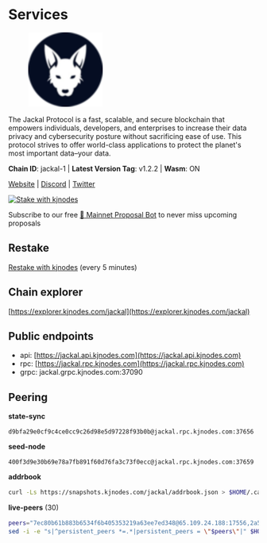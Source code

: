 # Services

<figure><img src="https://raw.githubusercontent.com/kj89/cosmos-images/main/logos/jackal.png" width="150" alt=""><figcaption></figcaption></figure>

The Jackal Protocol is a fast, scalable, and secure blockchain that empowers  individuals, developers, and enterprises to increase their data privacy and  cybersecurity posture without sacrificing ease of use. This protocol strives  to offer world-class applications to protect the planet's most important data–your data.

**Chain ID**: jackal-1 | **Latest Version Tag**: v1.2.2 | **Wasm**: ON

[Website](https://jackalprotocol.com) | [Discord](https://discord.com/invite/5GKym3p6rj) | [Twitter](https://twitter.com/Jackal_Protocol)

[![Stake with kjnodes](https://i.ibb.co/cr44Q8j/button-stake-with-kjnodes.png)](https://restake.app/jackal/jklvaloper1tr3wm3mdkz0tda6t7vavqnn7fe2g4un0f67xmt)

Subscribe to our free [🤖 Mainnet Proposal Bot](https://t.me/kjnodes_proposal_bot) to never miss upcoming proposals

## Restake

[Restake with kjnodes](https://restake.app/jackal/jklvaloper1tr3wm3mdkz0tda6t7vavqnn7fe2g4un0f67xmt) (every 5 minutes)
## Chain explorer
[https://explorer.kjnodes.com/jackal](https://explorer.kjnodes.com/jackal)

## Public endpoints

* api: [https://jackal.api.kjnodes.com](https://jackal.api.kjnodes.com)
* rpc: [https://jackal.rpc.kjnodes.com](https://jackal.rpc.kjnodes.com)
* grpc: jackal.grpc.kjnodes.com:37090

## Peering

**state-sync**

```text
d9bfa29e0cf9c4ce0cc9c26d98e5d97228f93b0b@jackal.rpc.kjnodes.com:37656
```

**seed-node**

```text
400f3d9e30b69e78a7fb891f60d76fa3c73f0ecc@jackal.rpc.kjnodes.com:37659
```

**addrbook**
```bash
curl -Ls https://snapshots.kjnodes.com/jackal/addrbook.json > $HOME/.canine/config/addrbook.json
```

**live-peers** (30)
```bash
peers="7ec80b61b883b6534f6b405353219a63ee7ed348@65.109.24.188:17556,2a55d2e6cc5fa2dda8a484ab7d00f77f076d237f@141.95.47.216:26656,94b63fddfc78230f51aeb7ac34b9fb86bd042a77@46.4.53.94:30561,d493c77e7023f052221721f32fda81a24ea2c157@149.202.72.186:26638,d9bfa29e0cf9c4ce0cc9c26d98e5d97228f93b0b@65.109.88.38:37656,6ea2783ba59a3e54ec963fac41709ddd76218650@192.99.4.20:29656,dd3cab79ffae0aed4f519503b66e9403c69eeb14@85.237.193.101:25565,5b379046d6c3db9f5fa7a45ac94004de55ec9ddf@65.108.237.233:30656,8be44995ab4eeafcde6e0a9e196c40d483ef6d2a@51.81.155.97:10556,28b093e86576a307cebc709912e3546ffe331ad6@65.108.224.156:28656,d9abd1dd5bf7c57461f0476c61e28bac879430a2@141.94.109.71:10556,0faa7f1099de2e02deebe09fcb52863056333265@144.202.72.17:26616,dd7ee88ff1a81be43fb5ed12c416cd23fd065f8e@65.109.69.154:32656,fd249b5e15e8b89771c89f66c4dce4abcabfe331@136.244.29.116:27656,7c85c0aa43e8027b424cb356554a4ccc801a968d@198.244.212.27:26656,f3b96273f3b1a7d2594851badd4302f16db81cfa@23.29.55.92:26656,976d837d399c0914cca7ba81fcd554b1f3d7a7bd@206.172.224.141:26656,af774f532cf4b53528b0c418d01dbec549207841@162.19.84.205:26656,55bbee79c024a5032222ee4cac0d932c4033c63a@142.132.209.97:26656,173c43436e2287f3660c344a5fd2386da4a61968@65.109.92.241:11126,60744f63d302703c3b242cae43b3ffc1add20c0a@188.165.200.129:37656,eb212e7b0c34127648f10eb143d6b0b7a8a33bee@198.244.178.213:26656,f6aaf53be76e005f83376ceca6d26d30ac93d42c@46.4.81.204:33656,9b7af3ee6e65d8b4fb22369739e1ae98945648a4@142.132.200.233:30605,271625e66eed066b35e8e7c84a0bf62c3b0429eb@155.133.22.208:23856,f4aef0a294458000e78399cf74ebd4d3d70cf6ce@24.158.14.210:26656,d39fecbc409541de13fa644d90066d4dabe08262@95.165.89.222:24475,dbbd1e102b9d0cde827cd272205fa3a2886a6b2c@5.9.147.22:21656,a6bc69cf493549ee4c05f9cb6420177231570bb1@51.77.54.5:26686,26b6255375a592c3b0664bd474a6975f468c3785@88.99.164.158:11126"
sed -i -e "s|^persistent_peers *=.*|persistent_peers = \"$peers\"|" $HOME/.canine/config/config.toml
```
